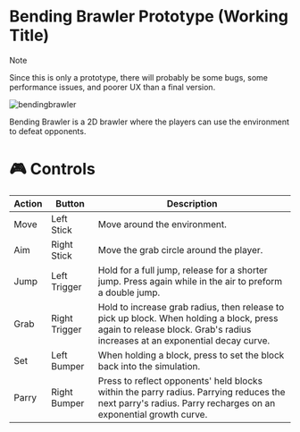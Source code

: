 # Bending Brawler Prototype (Working Title)

> [!NOTE]
> Since this is only a prototype, there will probably be some bugs, some performance issues, and poorer UX than a final version.

![bendingbrawler](https://github.com/user-attachments/assets/4a43feab-bce7-41f3-afa6-2bda2bb9be6c) 

Bending Brawler is a 2D brawler where the players can use the environment to defeat opponents.

# 🎮 Controls

| Action | Button | Description |
| --- | --- | --- |
| Move | Left Stick | Move around the environment. |
| Aim | Right Stick | Move the grab circle around the player. |
| Jump | Left Trigger | Hold for a full jump, release for a shorter jump. Press again while in the air to preform a double jump. |
| Grab | Right Trigger | Hold to increase grab radius, then release to pick up block. When holding a block, press again to release block. Grab's radius increases at an exponential decay curve. |
| Set | Left Bumper | When holding a block, press to set the block back into the simulation.  |
| Parry | Right Bumper | Press to reflect opponents' held blocks within the parry radius. Parrying reduces the next parry's radius. Parry recharges on an exponential growth curve. |
